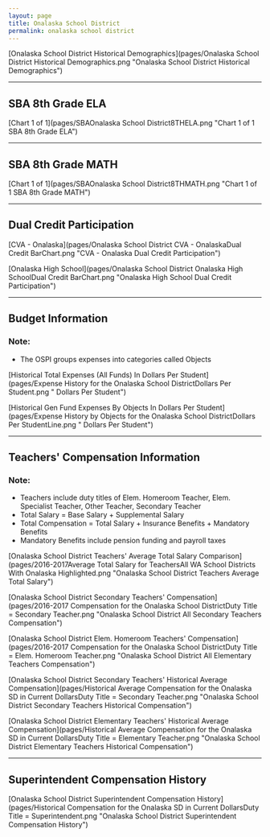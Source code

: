```yaml
---
layout: page
title: Onalaska School District
permalink: onalaska school district
---
```



[Onalaska School District Historical Demographics](pages/Onalaska School District Historical Demographics.png "Onalaska School District Historical Demographics")

___

## SBA 8th Grade ELA

[Chart 1 of 1](pages/SBAOnalaska School District8THELA.png "Chart 1 of 1 SBA 8th Grade ELA")


___

## SBA 8th Grade MATH

[Chart 1 of 1](pages/SBAOnalaska School District8THMATH.png "Chart 1 of 1 SBA 8th Grade MATH")


___

## Dual Credit Participation

[CVA - Onalaska](pages/Onalaska School District CVA - OnalaskaDual Credit BarChart.png "CVA - Onalaska Dual Credit Participation")

[Onalaska High School](pages/Onalaska School District Onalaska High SchoolDual Credit BarChart.png "Onalaska High School Dual Credit Participation")


___

## Budget Information
### Note:
- The OSPI groups expenses into categories called Objects

[Historical Total Expenses (All Funds) In Dollars Per Student](pages/Expense History for the Onalaska School DistrictDollars Per Student.png " Dollars Per Student")

[Historical Gen Fund Expenses By Objects In Dollars Per Student](pages/Expense History by Objects for the Onalaska School DistrictDollars Per StudentLine.png " Dollars Per Student")


___

## Teachers' Compensation Information
### Note:
- Teachers include duty titles of Elem. Homeroom Teacher, Elem. Specialist Teacher, Other Teacher, Secondary Teacher
- Total Salary = Base Salary + Supplemental Salary
- Total Compensation = Total Salary + Insurance Benefits + Mandatory Benefits
- Mandatory Benefits include pension funding and payroll taxes

[Onalaska School District Teachers' Average Total Salary Comparison](pages/2016-2017Average Total Salary for TeachersAll WA School Districts With Onalaska Highlighted.png "Onalaska School District Teachers Average Total Salary")

[Onalaska School District Secondary Teachers' Compensation](pages/2016-2017 Compensation for the Onalaska School DistrictDuty Title = Secondary Teacher.png "Onalaska School District All Secondary Teachers Compensation")

[Onalaska School District Elem. Homeroom Teachers' Compensation](pages/2016-2017 Compensation for the Onalaska School DistrictDuty Title = Elem. Homeroom Teacher.png "Onalaska School District All Elementary Teachers Compensation")

[Onalaska School District Secondary Teachers' Historical Average Compensation](pages/Historical Average Compensation for the Onalaska SD in Current DollarsDuty Title = Secondary Teacher.png "Onalaska School District Secondary Teachers Historical Compensation")

[Onalaska School District Elementary Teachers' Historical Average Compensation](pages/Historical Average Compensation for the Onalaska SD in Current DollarsDuty Title = Elementary Teacher.png "Onalaska School District Elementary Teachers Historical Compensation")


___

## Superintendent Compensation History

[Onalaska School District Superintendent Compensation History](pages/Historical Compensation for the Onalaska SD in Current DollarsDuty Title = Superintendent.png "Onalaska School District Superintendent Compensation History")

